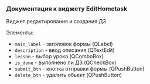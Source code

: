### Документация к виджету EditHometask

Виджет редактирования и создания ДЗ

Элементы:
- ``main_label`` - заголовок формы (QLabel)
- ``description`` - ввод описания (QTextEdit)
- ``lesson`` - выбор урока (QComboBox)
- ``is_done`` - выполнено ли ДЗ (QCheckBox)
- ``submit_btn`` - кнопка отправки формы (QPushButton)
- ``delete_btn`` - удалить обьект (QPushButton)